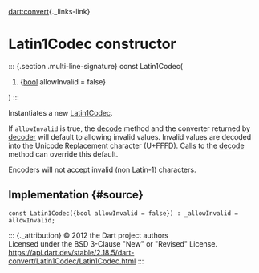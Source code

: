 [dart:convert](../../dart-convert/dart-convert-library){._links-link}

Latin1Codec constructor
=======================

::: {.section .multi-line-signature}
const Latin1Codec(

1.  {[bool](../../dart-core/bool-class) allowInvalid = false}

)
:::

Instantiates a new [Latin1Codec](../latin1codec-class).

If `allowInvalid` is true, the [decode](decode) method and the converter
returned by [decoder](decoder) will default to allowing invalid values.
Invalid values are decoded into the Unicode Replacement character
(U+FFFD). Calls to the [decode](decode) method can override this
default.

Encoders will not accept invalid (non Latin-1) characters.

Implementation {#source}
--------------

``` {.language-dart data-language="dart"}
const Latin1Codec({bool allowInvalid = false}) : _allowInvalid = allowInvalid;
```

::: {._attribution}
© 2012 the Dart project authors\
Licensed under the BSD 3-Clause \"New\" or \"Revised\" License.\
<https://api.dart.dev/stable/2.18.5/dart-convert/Latin1Codec/Latin1Codec.html>
:::
